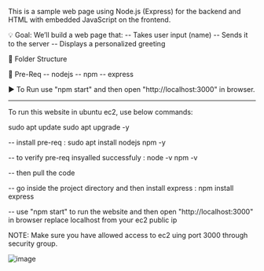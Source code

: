 This is a sample web page using Node.js (Express) for the backend and HTML with embedded JavaScript on the frontend.

💡 Goal:
We’ll build a web page that:
-- Takes user input (name)
-- Sends it to the server
-- Displays a personalized greeting

📂 Folder Structure


📂 Pre-Req
-- nodejs
-- npm
-- express

▶️ To Run
use "npm start" and then open "http://localhost:3000" in browser.

------------------------------------------------------------------

To run this website in ubuntu ec2, use below commands:

sudo apt update
sudo apt upgrade -y

-- install pre-req :
sudo apt install nodejs npm -y

-- to verify pre-req insyalled successfuly : 
node -v
npm -v

-- then pull the code 

-- go inside the project directory and then install express : 
npm install express

-- use "npm start" to run the website and then open "http://localhost:3000" in browser
replace localhost from your ec2 public ip

NOTE: Make sure you have allowed access to ec2 uing port 3000 through security group.


![image](https://github.com/user-attachments/assets/c0ed825e-ed6d-440c-b089-b44322c16bfc)


